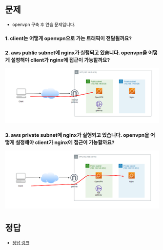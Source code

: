 # 문제
* openvpn 구축 후 연습 문제입니다.

### 1. client는 어떻게 openvpn으로 가는 트래픽이 전달될까요?

### 2. aws public subnet에 nginx가 실행되고 있습니다. openvpn을 어떻게 설정해야 client가 nginx에 접근이 가능할까요?

![](./imgs/question_2.png)

### 3. aws private subnet에 nginx가 실행되고 있습니다. openvpn을 어떻게 설정해야 client가 nginx에 접근이 가능할까요?

![](./imgs/question_3.png)

# 정답
* [정답 링크](answer.md)
